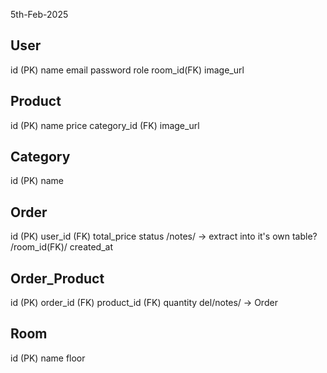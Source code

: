 5th-Feb-2025

User
-----
id (PK)
name 
email
password
role
room_id(FK)
image_url

Product
-------
id (PK)
name
price
category_id (FK)
image_url

Category
--------
id (PK)
name

Order
-----
id (PK)
user_id (FK)
total_price
status
/notes/ -> extract into it's own table?
/room_id(FK)/
created_at

Order_Product
---------
id (PK)
order_id (FK)
product_id (FK)
quantity
del/notes/ -> Order

Room
----
id (PK)
name
floor
